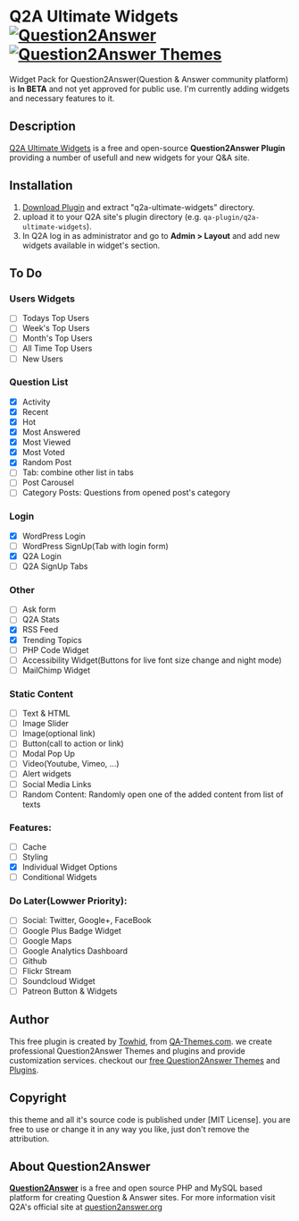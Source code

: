 # Q2A Ultimate Widgets [![Question2Answer](http://qa-themes.com/files/q2a-logo.png)](http://www.question2answer.org/) [![Question2Answer Themes](http://qa-themes.com/files/qa-logo.jpg)](http://qa-themes.com/ "Q2A Themes & Plugins")
Widget Pack for Question2Answer(Question & Answer community platform) is **In BETA** and not yet approved for public use. I'm currently adding widgets and necessary features to it.

## Description
[Q2A Ultimate Widgets](http://qa-themes.com/plugins/ultimate-widgets-plugin "Q2A Ultimate Widgets Plugin Guide")  is a free and open-source **Question2Answer Plugin** providing a number of usefull and new widgets for your Q&A site.

## Installation

1. [Download Plugin](https://github.com/q2a-projects/Q2A-Ultimate-Widgets/archive/master.zip "Download Zip File") and extract "q2a-ultimate-widgets" directory.
2. upload it to your Q2A site's plugin directory (e.g. `qa-plugin/q2a-ultimate-widgets`).
3. In Q2A log in as administrator and go to **Admin > Layout** and add new widgets available in widget's section.

## To Do
### Users Widgets
- [ ] Todays Top Users
- [ ] Week's Top Users
- [ ] Month's Top Users
- [ ] All Time Top Users
- [ ] New Users

### Question List
- [x] Activity
- [x] Recent
- [x] Hot 
- [x] Most Answered
- [x] Most Viewed
- [x] Most Voted
- [x] Random Post
- [ ] Tab: combine other list in tabs
- [ ] Post Carousel 
- [ ] Category Posts: Questions from opened post's category

### Login
- [x] WordPress Login
- [ ] WordPress SignUp(Tab with login form)
- [x] Q2A Login
- [ ] Q2A SignUp Tabs

### Other
- [ ] Ask form
- [ ] Q2A Stats
- [x] RSS Feed
- [x] Trending Topics
- [ ] PHP Code Widget
- [ ] Accessibility Widget(Buttons for live font size change and night mode)
- [ ] MailChimp Widget

### Static Content
- [ ] Text & HTML
- [ ] Image Slider
- [ ] Image(optional link)
- [ ] Button(call to action or link)
- [ ] Modal Pop Up
- [ ] Video(Youtube, Vimeo, ...)
- [ ] Alert widgets
- [ ] Social Media Links
- [ ] Random Content: Randomly open one of the added content from list of texts

### Features:
- [ ] Cache
- [ ] Styling
- [x] Individual Widget Options
- [ ] Conditional Widgets

### Do Later(Lowwer Priority):
- [ ] Social: Twitter, Google+, FaceBook
- [ ] Google Plus Badge Widget
- [ ] Google Maps
- [ ] Google Analytics Dashboard
- [ ] Github
- [ ] Flickr Stream
- [ ] Soundcloud Widget
- [ ] Patreon Button & Widgets

## Author

This free plugin is created by [Towhid](http://TheRational.ist "Freelance Question2Answer Developer"), from [QA-Themes.com](http://QA-Themes.com "Q2A Themes and Plugins"). we create professional Question2Answer Themes and plugins and provide customization services. checkout our [free Question2Answer Themes](http://qa-themes.com/themes "Q2A Themes") and [Plugins](http://qa-themes.com/plugins "Free Q2A Plugins").

## Copyright

this theme and all it's source code is published under [MIT License]. you are free to use or change it in any way you like, just don't remove the attribution.

## About Question2Answer

**[Question2Answer](http://qa-themes.com/question2answer "About Question2Answer")** is a free and open source PHP and MySQL based platform for creating Question & Answer sites. For more information visit Q2A's official site at [question2answer.org](http://www.question2answer.org/)
